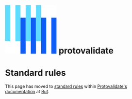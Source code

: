 # ![The Buf logo](https://raw.githubusercontent.com/bufbuild/protovalidate/main/.github/buf-logo.svg) protovalidate

# Standard rules

This page has moved to [standard rules][standard-rules] within [Protovalidate's documentation][protovalidate] at [Buf][buf].

[buf]: https://buf.build
[protovalidate]: https://buf.build/docs/protovalidate/overview/
[standard-rules]: https://buf.build/docs/protovalidate/schemas/standard-rules/

